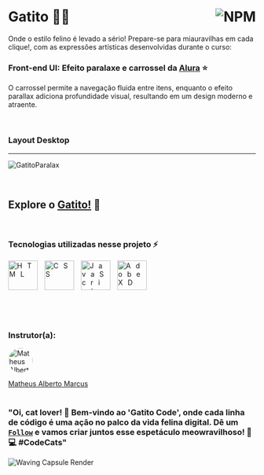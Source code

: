 # Gatito 🐾✨ <a href="https://github.com/Rodolfo-Sampaio/gatitostore-trueparallax-carousel/blob/main/LICENSE"><img src="https://img.shields.io/npm/l/react" alt="NPM" align="right"></a>

Onde o estilo felino é levado a sério!  Prepare-se para miauravilhas em cada clique!, com as expressões artísticas desenvolvidas durante o curso:
### Front-end UI: Efeito paralaxe e carrossel da [Alura](https://cursos.alura.com.br/course/front-end-ui-paralaxe-carrossel) ⭐
O carrossel permite a navegação fluida entre itens, enquanto o efeito parallax adiciona profundidade visual, resultando em um design moderno e atraente.

<br>

### Layout Desktop
___
![GatitoParalax](https://github.com/Rodolfo-Sampaio/gatitostore-trueparallax-carousel/assets/96917363/a37adaf9-ce65-4291-a908-3775823563ce)




<br>

##  Explore o [Gatito!](https://gatitostore-trueparallax-carousel.vercel.app/) 👀


<br>

### Tecnologias utilizadas nesse projeto ⚡
<span style="letter-spacing: 10px">
   <img src="https://skillicons.dev/icons?i=html" title="HTML" width="60px"/>
   <img src="https://skillicons.dev/icons?i=css" title="CSS" width="60px"/>
   <img src="https://skillicons.dev/icons?i=js" title="JavaScript"       width="60px"/>
   <img src="https://skillicons.dev/icons?i=xd" title="Adobe XD" width="60px"/>
</span>

#

<br>

### Instrutor(a):

<a href="https://www.linkedin.com/in/matheus-alberto-marcus/">
  <img src="https://media.licdn.com/dms/image/C4D03AQE809_noWJp0g/profile-displayphoto-shrink_200_200/0/1642888517760?e=1708560000&v=beta&t=umzCshSPURhNIbMwcRnrkZQb70ghAdCLpHX7HORfZ6U" alt="Matheus Alberto Marcus" style="border-radius: 50%; width: 50px; height: 50px;">
</a>

[Matheus Alberto Marcus](https://www.linkedin.com/in/matheus-alberto-marcus/)
<br>
<br>
### "Oi, cat lover! 🐾 Bem-vindo ao 'Gatito Code', onde cada linha de código é uma ação no palco da vida felina digital. Dê um [`Follow`](https://github.com/Rodolfo-Sampaio) e vamos criar juntos esse espetáculo meowravilhoso! 🌟💻 #CodeCats"

<img src="https://capsule-render.vercel.app/api?type=waving&color=FFC0CB&height=100&section=footer" alt="Waving Capsule Render">


